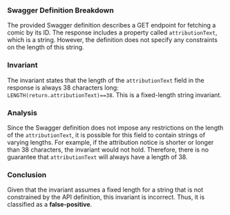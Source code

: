 ### Swagger Definition Breakdown
The provided Swagger definition describes a GET endpoint for fetching a comic by its ID. The response includes a property called `attributionText`, which is a string. However, the definition does not specify any constraints on the length of this string.

### Invariant
The invariant states that the length of the `attributionText` field in the response is always 38 characters long: `LENGTH(return.attributionText)==38`. This is a fixed-length string invariant.

### Analysis
Since the Swagger definition does not impose any restrictions on the length of the `attributionText`, it is possible for this field to contain strings of varying lengths. For example, if the attribution notice is shorter or longer than 38 characters, the invariant would not hold. Therefore, there is no guarantee that `attributionText` will always have a length of 38.

### Conclusion
Given that the invariant assumes a fixed length for a string that is not constrained by the API definition, this invariant is incorrect. Thus, it is classified as a **false-positive**.
